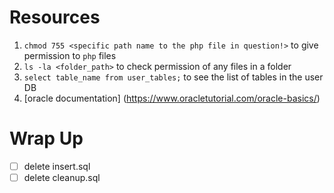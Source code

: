 # Resources
1. `chmod 755 <specific path name to the php file in question!>` to give permission to `php` files
2.  `ls -la <folder_path>` to check permission of any files in a folder
3. `select table_name from user_tables;` to see the list of tables in the user DB
4. [oracle documentation] (https://www.oracletutorial.com/oracle-basics/)

# Wrap Up
- [ ] delete insert.sql
- [ ] delete cleanup.sql 
